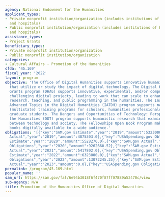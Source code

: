 ```yaml
---
agency: National Endowment for the Humanities
applicant_types:
- Private nonprofit institution/organization (includes institutions of higher education
  and hospitals)
- Public nonprofit institution/organization (includes institutions of higher education
  and hospitals)
assistance_types:
- Project Grants
beneficiary_types:
- Private nonprofit institution/organization
- Public nonprofit institution/organization
categories:
- Cultural Affairs - Promotion of the Humanities
cfda: '45.169'
fiscal_year: '2022'
layout: program
objective: 'The Office of Digital Humanities supports innovative humanities projects
  that utilize or study the impact of digital technology. The Digital Humanities Advancement
  Grants program (DHAG) supports innovative, experimental, and/or computationally
  challenging digital projects, leading to work that can scale to enhance scholarly
  research, teaching, and public programming in the humanities. The Institutes for
  Advanced Topics in the Digital Humanities (IATDH) program supports national or regional
  (multistate) training programs for scholars, humanities professionals, and advanced
  graduate students. The Dangers and Opportunities of Technology: Perspectives from
  the Humanities (DOT) program supports humanistic research that examines the relationship
  between technology and society. The Fellowships Open Book Program makes humanities
  books digitally available to a wide audience.'
obligations: '[{"key":"SAM.gov Estimate","year":"2019","amount":5323000.0},{"key":"SAM.gov
  Actual","year":"2019","amount":4875303.0},{"key":"USASpending.gov Obligations","year":"2019","amount":5305419.89},{"key":"SAM.gov
  Estimate","year":"2020","amount":5528270.0},{"key":"SAM.gov Actual","year":"2020","amount":5528270.0},{"key":"USASpending.gov
  Obligations","year":"2020","amount":9262660.52},{"key":"SAM.gov Estimate","year":"2021","amount":5155000.0},{"key":"SAM.gov
  Actual","year":"2021","amount":5417802.0},{"key":"USASpending.gov Obligations","year":"2021","amount":6295397.69},{"key":"SAM.gov
  Estimate","year":"2022","amount":6323000.0},{"key":"SAM.gov Actual","year":"2022","amount":6314700.0},{"key":"USASpending.gov
  Obligations","year":"2022","amount":13072245.25},{"key":"SAM.gov Estimate","year":"2023","amount":8105000.0},{"key":"SAM.gov
  Actual","year":"2023","amount":0.0},{"key":"USASpending.gov Obligations","year":"2023","amount":2594179.09}]'
permalink: /program/45.169.html
popular_name: ''
sam_url: https://sam.gov/fal/6e94b3018f6f470f87ff07889a52470c/view
sub-agency: N/A
title: Promotion of the Humanities Office of Digital Humanities
---
```

